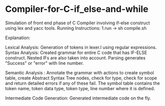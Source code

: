 # Compiler-for-C-if_else-and-while
Simulation of front end phase of C Compiler involving if-else construct using lex and yacc tools.
Running Instructions: 1.run -> sh compile.sh

Explanation:

Lexical Analysis: Generation of tokens in lexer.l using regular expressions. Syntax Analysis: Created grammar for entire C code that has IF-ELSE construct. Nested IFs are also taken into account. Parsing generates "Success" or "error" with line number.

Semantic Analysis : Annotate the grammar with actions to create symbol table, create Abstract Syntax Tree nodes, check for type, check for scope and return detailed errors if any of these fail. The symbol table contains the token name, token data type, token type, line number where it is defined.

Intermediate Code Generation: Generated intermediate code on the fly.
